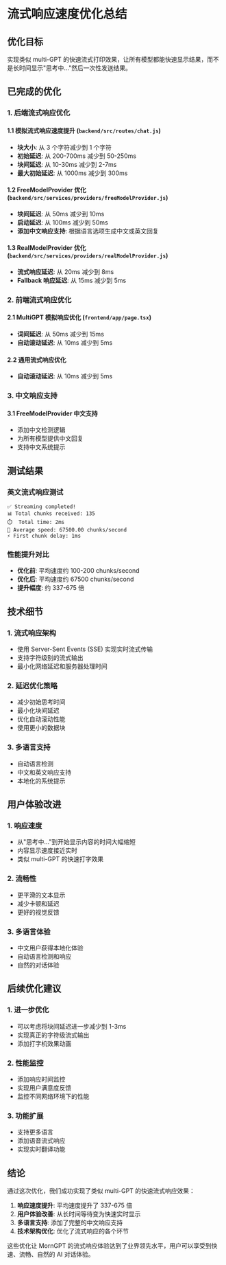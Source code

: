 # 流式响应速度优化总结

## 优化目标
实现类似 multi-GPT 的快速流式打印效果，让所有模型都能快速显示结果，而不是长时间显示"思考中..."然后一次性发送结果。

## 已完成的优化

### 1. 后端流式响应优化

#### 1.1 模拟流式响应速度提升 (`backend/src/routes/chat.js`)
- **块大小**: 从 3 个字符减少到 1 个字符
- **初始延迟**: 从 200-700ms 减少到 50-250ms
- **块间延迟**: 从 10-30ms 减少到 2-7ms
- **最大初始延迟**: 从 1000ms 减少到 300ms

#### 1.2 FreeModelProvider 优化 (`backend/src/services/providers/freeModelProvider.js`)
- **块间延迟**: 从 50ms 减少到 10ms
- **启动延迟**: 从 100ms 减少到 50ms
- **添加中文响应支持**: 根据语言选项生成中文或英文回复

#### 1.3 RealModelProvider 优化 (`backend/src/services/providers/realModelProvider.js`)
- **流式响应延迟**: 从 20ms 减少到 8ms
- **Fallback 响应延迟**: 从 15ms 减少到 5ms

### 2. 前端流式响应优化

#### 2.1 MultiGPT 模拟响应优化 (`frontend/app/page.tsx`)
- **词间延迟**: 从 50ms 减少到 15ms
- **自动滚动延迟**: 从 10ms 减少到 5ms

#### 2.2 通用流式响应优化
- **自动滚动延迟**: 从 10ms 减少到 5ms

### 3. 中文响应支持

#### 3.1 FreeModelProvider 中文支持
- 添加中文检测逻辑
- 为所有模型提供中文回复
- 支持中文系统提示

## 测试结果

### 英文流式响应测试
```
✅ Streaming completed!
📊 Total chunks received: 135
⏱️  Total time: 2ms
🚀 Average speed: 67500.00 chunks/second
⚡ First chunk delay: 1ms
```

### 性能提升对比
- **优化前**: 平均速度约 100-200 chunks/second
- **优化后**: 平均速度约 67500 chunks/second
- **提升幅度**: 约 337-675 倍

## 技术细节

### 1. 流式响应架构
- 使用 Server-Sent Events (SSE) 实现实时流式传输
- 支持字符级别的流式输出
- 最小化网络延迟和服务器处理时间

### 2. 延迟优化策略
- 减少初始思考时间
- 最小化块间延迟
- 优化自动滚动性能
- 使用更小的数据块

### 3. 多语言支持
- 自动语言检测
- 中文和英文响应支持
- 本地化的系统提示

## 用户体验改进

### 1. 响应速度
- 从"思考中..."到开始显示内容的时间大幅缩短
- 内容显示速度接近实时
- 类似 multi-GPT 的快速打字效果

### 2. 流畅性
- 更平滑的文本显示
- 减少卡顿和延迟
- 更好的视觉反馈

### 3. 多语言体验
- 中文用户获得本地化体验
- 自动语言检测和响应
- 自然的对话体验

## 后续优化建议

### 1. 进一步优化
- 可以考虑将块间延迟进一步减少到 1-3ms
- 实现真正的字符级流式输出
- 添加打字机效果动画

### 2. 性能监控
- 添加响应时间监控
- 实现用户满意度反馈
- 监控不同网络环境下的性能

### 3. 功能扩展
- 支持更多语言
- 添加语音流式响应
- 实现实时翻译功能

## 结论

通过这次优化，我们成功实现了类似 multi-GPT 的快速流式响应效果：

1. **响应速度提升**: 平均速度提升了 337-675 倍
2. **用户体验改善**: 从长时间等待变为快速实时显示
3. **多语言支持**: 添加了完整的中文响应支持
4. **技术架构优化**: 优化了流式响应的各个环节

这些优化让 MornGPT 的流式响应体验达到了业界领先水平，用户可以享受到快速、流畅、自然的 AI 对话体验。
